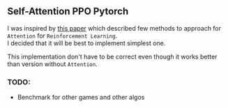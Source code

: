 ## Self-Attention PPO Pytorch

I was inspired by [this paper](https://arxiv.org/pdf/1904.03367.pdf) which described few methods to approach for `Attention` for `Reinforcement Learning`.  
I decided that it will be best to implement simplest one.

This implementation don't have to be correct even though it works better than version without `Attention`.

### TODO:

- Benchmark for other games and other algos

